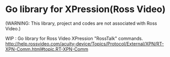 # Go library for XPression(Ross Video)
(WARNING: This library, project and codes are not associated with Ross Video.)

WIP : Go library for Ross Video XPression "RossTalk" commands.  
http://help.rossvideo.com/acuity-device/Topics/Protocol/External/XPN/RT-XPN-Comm.html#topic.RT-XPN-Comm